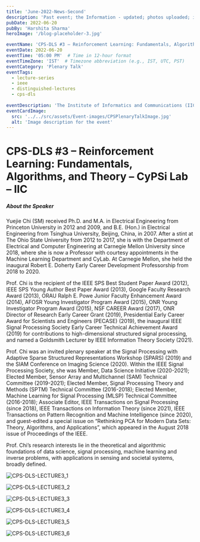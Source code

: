 ```yaml
---
title: 'June-2022-News-Second'
description: 'Past event; the Information - updated; photos uploaded; in the blog.'
pubDate: 2022-06-20
pubBy: 'Harshita Sharma'
heroImage: '/blog-placeholder-3.jpg'

eventName: 'CPS-DLS #3 – Reinforcement Learning: Fundamentals, Algorithms, and Theory'
eventDate: 2022-06-20 
eventTime: '05:00 PM'  # Time in 12-hour format
eventTimeZone: 'IST'  # Timezone abbreviation (e.g., IST, UTC, PST)
eventCategory: 'Plenary Talk'
eventTags: 
  - lecture-series
  - ieee
  - distinguished-lectures
  - cps-dls
  
eventDescription: 'The Institute of Informatics and Communications (IIC), University of Delhi, jointly with the IEEE Signal Processing Society-Delhi chapter, has started a Cyber-Physical Systems Distinguished Lecture Series (CPS – DLS) beginning March 2022. IEEE Delhi chapter and IIC have been very active in organizing webinars with the help of international experts of diverse disciplines'
eventCardImage:
  src: '../../src/assets/Event-images/CPSPlenaryTalkImage.jpg'
  alt: 'Image description for the event'
---
```

# CPS-DLS #3 – Reinforcement Learning: Fundamentals, Algorithms, and Theory – CyPSi Lab – IIC
##### About the Speaker

Yuejie Chi (SM) received Ph.D. and M.A. in Electrical Engineering from Princeton University in 2012 and 2009, and B.E. (Hon.) in Electrical Engineering from Tsinghua University, Beijing, China, in 2007. After a stint at The Ohio State University from 2012 to 2017, she is with the Department of Electrical and Computer Engineering at Carnegie Mellon University since 2018, where she is now a Professor with courtesy appointments in the Machine Learning Department and CyLab. At Carnegie Mellon, she held the inaugural Robert E. Doherty Early Career Development Professorship from 2018 to 2020.

Prof. Chi is the recipient of the IEEE SPS Best Student Paper Award (2012), IEEE SPS Young Author Best Paper Award (2013), Google Faculty Research Award (2013), ORAU Ralph E. Powe Junior Faculty Enhancement Award (2014), AFOSR Young Investigator Program Award (2015), ONR Young Investigator Program Award (2015), NSF CAREER Award (2017), ONR Director of Research Early Career Grant (2019), Presidential Early Career Award for Scientists and Engineers (PECASE) (2019), the inaugural IEEE Signal Processing Society Early Career Technical Achievement Award (2019) for contributions to high-dimensional structured signal processing, and named a Goldsmith Lecturer by IEEE Information Theory Society (2021).

Prof. Chi was an invited plenary speaker at the Signal Processing with Adaptive Sparse Structured Representations Workshop (SPARS) (2019) and the SIAM Conference on Imaging Science (2020). Within the IEEE Signal Processing Society, she was Member, Data Science Initiative (2020-2021); Elected Member, Sensor Array and Multichannel (SAM) Technical Committee (2019-2021); Elected Member, Signal Processing Theory and Methods (SPTM) Technical Committee (2016-2018); Elected Member, Machine Learning for Signal Processing (MLSP) Technical Committee (2016-2018); Associate Editor, IEEE Transactions on Signal Processing (since 2018), IEEE Transactions on Information Theory (since 2021), IEEE Transactions on Pattern Recognition and Machine Intelligence (since 2020), and guest-edited a special issue on “Rethinking PCA for Modern Data Sets: Theory, Algorithms, and Applications”, which appeared in the August 2018 issue of Proceedings of the IEEE.

Prof. Chi’s research interests lie in the theoretical and algorithmic foundations of data science, signal processing, machine learning and inverse problems, with applications in sensing and societal systems, broadly defined.


![CPS-DLS-LECTURE3_1](C:\astro-CPS\cps-lab\src\assets\blog_images\CPS-DLS-LECTURE3_1.jpg "CPS-DLS-LECTURE3_1")

![CPS-DLS-LECTURE3_2](C:\astro-CPS\cps-lab\src\assets\blog_images\CPS-DLS-LECTURE3_2.jpg "CPS-DLS-LECTURE3_2")

![CPS-DLS-LECTURE3_3](C:\astro-CPS\cps-lab\src\assets\blog_images\CPS-DLS-LECTURE3_3.jpg "CPS-DLS-LECTURE3_3")

![CPS-DLS-LECTURE3_4](C:\astro-CPS\cps-lab\src\assets\blog_images\CPS-DLS-LECTURE3_4.jpg "CPS-DLS-LECTURE3_4")

![CPS-DLS-LECTURE3_5](C:\astro-CPS\cps-lab\src\assets\blog_images\CPS-DLS-LECTURE3_5.jpg "CPS-DLS-LECTURE3_5")

![CPS-DLS-LECTURE3_6](C:\astro-CPS\cps-lab\src\assets\blog_images\CPS-DLS-LECTURE3_6.jpg "CPS-DLS-LECTURE3_6")

